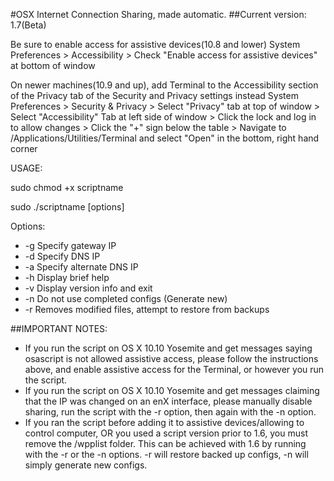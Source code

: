 #OSX Internet Connection Sharing, made automatic.
##Current version: 1.7(Beta)
 
Be sure to enable access for assistive devices(10.8 and lower)
System Preferences > Accessibility > Check "Enable access for assistive devices" at bottom of window
 
On newer machines(10.9 and up), add Terminal to the Accessibility section of the Privacy tab of the Security and Privacy settings instead
System Preferences > Security & Privacy > Select "Privacy" tab at top of window > Select "Accessibility" Tab at left side of window > Click the lock and log in to allow changes > Click the "+" sign below the table > Navigate to /Applications/Utilities/Terminal and select "Open" in the bottom, right hand corner

USAGE:

sudo chmod +x scriptname

sudo ./scriptname [options]

Options:
* -g		Specify gateway IP
* -d		Specify DNS IP
* -a		Specify alternate DNS IP
* -h		Display brief help
* -v		Display version info and exit
* -n		Do not use completed configs (Generate new)
* -r		Removes modified files, attempt to restore from backups

##IMPORTANT NOTES:
* If you run the script on OS X 10.10 Yosemite and get messages saying osascript is not allowed assistive access, please follow the instructions above, and enable assistive access for the Terminal, or however you run the script.
* If you run the script on OS X 10.10 Yosemite and get messages claiming that the IP was changed on an enX interface, please manually disable sharing, run the script with the -r option, then again with the -n option.
* If you ran the script before adding it to assistive devices/allowing to control computer, OR you used a script version prior to 1.6, you must remove the /wpplist folder. This can be achieved with 1.6 by running with the -r or the -n options. -r will restore backed up configs, -n will simply generate new configs.